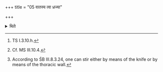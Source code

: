 +++
title = "05 वातस्य त्वा ध्रज्या"

+++

<details><summary>थिते</summary>

5. With vātasya tvā dhrajyai...[^1] he covers (the gravy) by means of the same (i.e. thoracic wall).[^2] Or he stirs by means of the knife; he covers by means of the knife-this is the view (of) some (ritualists).[^4]  


[^1]: TS I.3.10.h.  

[^2]: Cf. MS III.10.4.  

[^3]: Cf. MS III.10.4.   

[^4]: According to ŚB III.8.3.24, one can stir either by means of the knife or by means of the thoracic wall.
</details>
